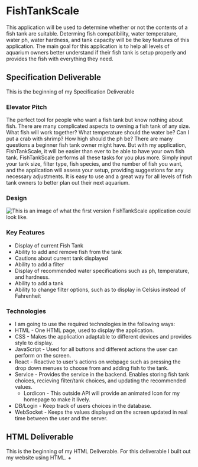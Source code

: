 # FishTankScale
This application will be used to determine whether or not the contents of a fish tank are suitable. Determing fish compatibility, water temperature, water ph, water hardness, and tank capacity will be the key features of this application. The main goal for this application is to help all levels of aquarium owners better understand if their fish tank is setup properly and provides the fish with everything they need.
## Specification Deliverable
This is the beginning of my Specification Deliverable
### Elevator Pitch
The perfect tool for people who want a fish tank but know nothing about fish. There are many complicated aspects to owning a fish tank of any size. What fish will work together? What temperature should the water be? Can I put a crab with shrimp? How high should the ph be? There are many questions a beginner fish tank owner might have. But with my application, FishTankScale, it will be easier than ever to be able to have your own fish tank. FishTankScale performs all these tasks for you plus more. Simply input your tank size, filter type, fish species, and the number of fish you want, and the application will assess your setup, providing suggestions for any necessary adjustments. It is easy to use and a great way for all levels of fish tank owners to better plan out their next aquarium.
### Design
![This is an image of what the first version FishTankScale application could look like.](https://github.com/kobycut/startup/blob/main/Screenshot%202024-09-10%20190151.png)
### Key Features
+ Display of current Fish Tank
+ Ability to add and remove fish from the tank
+ Cautions about current tank displayed
+ Ability to add a filter
+ Display of recommended water specifications such as ph, temperature, and hardness.
+ Ability to add a tank
+ Ability to change filter options, such as to display in Celsius instead of Fahrenheit
### Technologies
+ I am going to use the required technologies in the following ways:
+ HTML - One HTML page, used to display the application.
+ CSS - Makes the application adaptable to different devices and provides style to display.
+ JavaScript - Used for all buttons and different actions the user can perform on the screen.
+ React - Reactive to user's actions on webpage such as pressing the drop down menues to choose from and adding fish to the tank.
+ Service - Provides the service in the backend. Enables storing fish tank choices, recieving filter/tank choices, and updating the recommended values.
  - Lordicon - This outside API will provide an animated Icon for my homepage to make it lively.
+ DB/Login - Keep track of users choices in the database.
+ WebSocket - Keeps the values displayed on the screen updated in real time between the user and the server.
## HTML Deliverable
This is the beginning of my HTML Deliverable.
For this deliverable I built out my website using HTML.
+ 
